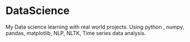 # DataScience
My Data science learning with real world projects. Using python , numpy, pandas, matplotlib, NLP, NLTK, Time series data analysis. 
